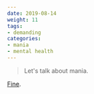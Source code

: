 ```yaml
---
date: 2019-08-14
weight: 11
tags:
- demanding
categories:
- mania
- mental health
---
```


> Let's talk about mania.

<a class="pulse" href="/from-within">Fine</a>.
